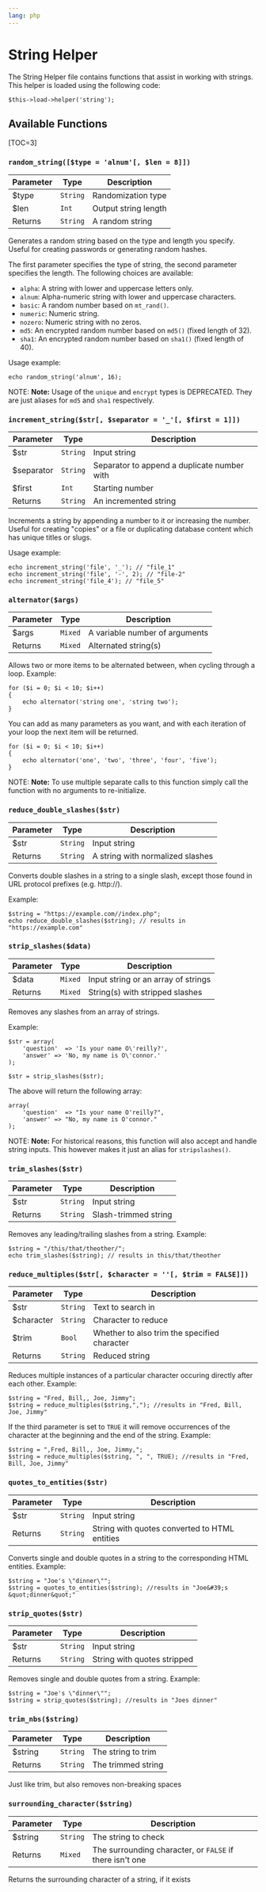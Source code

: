 ```yaml
---
lang: php
---
```


<!--
    This source file is part of the open source project
    ExpressionEngine User Guide (https://github.com/ExpressionEngine/ExpressionEngine-User-Guide)

    @link      https://expressionengine.com/
    @copyright Copyright (c) 2003-2020, Packet Tide, LLC (https://packettide.com)
    @license   https://expressionengine.com/license Licensed under Apache License, Version 2.0
-->

# String Helper

The String Helper file contains functions that assist in working with strings. This helper is loaded using the following code:

    $this->load->helper('string');

## Available Functions

[TOC=3]

### `random_string([$type = 'alnum'[, $len = 8]])`

| Parameter | Type     | Description          |
| --------- | -------- | -------------------- |
| \$type    | `String` | Randomization type   |
| \$len     | `Int`    | Output string length |
| Returns   | `String` | A random string      |

Generates a random string based on the type and length you specify. Useful for creating passwords or generating random hashes.

The first parameter specifies the type of string, the second parameter specifies the length. The following choices are available:

- `alpha`: A string with lower and uppercase letters only.
- `alnum`: Alpha-numeric string with lower and uppercase characters.
- `basic`: A random number based on `mt_rand()`.
- `numeric`: Numeric string.
- `nozero`: Numeric string with no zeros.
- `md5`: An encrypted random number based on `md5()` (fixed length of 32).
- `sha1`: An encrypted random number based on `sha1()` (fixed length of 40).

Usage example:

    echo random_string('alnum', 16);

NOTE: **Note:** Usage of the `unique` and `encrypt` types is DEPRECATED. They are just aliases for `md5` and `sha1` respectively.

### `increment_string($str[, $separator = '_'[, $first = 1]])`

| Parameter   | Type     | Description                                 |
| ----------- | -------- | ------------------------------------------- |
| \$str       | `String` | Input string                                |
| \$separator | `String` | Separator to append a duplicate number with |
| \$first     | `Int`    | Starting number                             |
| Returns     | `String` | An incremented string                       |

Increments a string by appending a number to it or increasing the number. Useful for creating "copies" or a file or duplicating database content which has unique titles or slugs.

Usage example:

    echo increment_string('file', '_'); // "file_1"
    echo increment_string('file', '-', 2); // "file-2"
    echo increment_string('file_4'); // "file_5"

### `alternator($args)`

| Parameter | Type    | Description                    |
| --------- | ------- | ------------------------------ |
| \$args    | `Mixed` | A variable number of arguments |
| Returns   | `Mixed` | Alternated string(s)           |

Allows two or more items to be alternated between, when cycling through a loop. Example:

    for ($i = 0; $i < 10; $i++)
    {     
        echo alternator('string one', 'string two');
    }

You can add as many parameters as you want, and with each iteration of your loop the next item will be returned.

    for ($i = 0; $i < 10; $i++)
    {     
        echo alternator('one', 'two', 'three', 'four', 'five');
    }

NOTE: **Note:** To use multiple separate calls to this function simply call the function with no arguments to re-initialize.

### `reduce_double_slashes($str)`

| Parameter | Type     | Description                      |
| --------- | -------- | -------------------------------- |
| \$str     | `String` | Input string                     |
| Returns   | `String` | A string with normalized slashes |

Converts double slashes in a string to a single slash, except those found in URL protocol prefixes (e.g. http://).

Example:

    $string = "https://example.com//index.php";
    echo reduce_double_slashes($string); // results in "https://example.com"

### `strip_slashes($data)`

| Parameter | Type    | Description                         |
| --------- | ------- | ----------------------------------- |
| \$data    | `Mixed` | Input string or an array of strings |
| Returns   | `Mixed` | String(s) with stripped slashes     |

Removes any slashes from an array of strings.

Example:

    $str = array(
        'question'  => 'Is your name O\'reilly?',
        'answer' => 'No, my name is O\'connor.'
    );

    $str = strip_slashes($str);

The above will return the following array:

    array(
        'question'  => "Is your name O'reilly?",
        'answer' => "No, my name is O'connor."
    );

NOTE: **Note:** For historical reasons, this function will also accept and handle string inputs. This however makes it just an alias for `stripslashes()`.

### `trim_slashes($str)`

| Parameter | Type     | Description          |
| --------- | -------- | -------------------- |
| \$str     | `String` | Input string         |
| Returns   | `String` | Slash-trimmed string |

Removes any leading/trailing slashes from a string. Example:

    $string = "/this/that/theother/";
    echo trim_slashes($string); // results in this/that/theother

### `reduce_multiples($str[, $character = ''[, $trim = FALSE]])`

| Parameter   | Type     | Description                                  |
| ----------- | -------- | -------------------------------------------- |
| \$str       | `String` | Text to search in                            |
| \$character | `String` | Character to reduce                          |
| \$trim      | `Bool`   | Whether to also trim the specified character |
| Returns     | `String` | Reduced string                               |

Reduces multiple instances of a particular character occuring directly after each other. Example:

    $string = "Fred, Bill,, Joe, Jimmy";
    $string = reduce_multiples($string,","); //results in "Fred, Bill, Joe, Jimmy"

If the third parameter is set to `TRUE` it will remove occurrences of the character at the beginning and the end of the string. Example:

    $string = ",Fred, Bill,, Joe, Jimmy,";
    $string = reduce_multiples($string, ", ", TRUE); //results in "Fred, Bill, Joe, Jimmy"

### `quotes_to_entities($str)`

| Parameter | Type     | Description                                   |
| --------- | -------- | --------------------------------------------- |
| \$str     | `String` | Input string                                  |
| Returns   | `String` | String with quotes converted to HTML entities |

Converts single and double quotes in a string to the corresponding HTML entities. Example:

    $string = "Joe's \"dinner\"";
    $string = quotes_to_entities($string); //results in "Joe&#39;s &quot;dinner&quot;"

### `strip_quotes($str)`

| Parameter | Type     | Description                 |
| --------- | -------- | --------------------------- |
| \$str     | `String` | Input string                |
| Returns   | `String` | String with quotes stripped |

Removes single and double quotes from a string. Example:

    $string = "Joe's \"dinner\"";
    $string = strip_quotes($string); //results in "Joes dinner"

### `trim_nbs($string)`

| Parameter | Type     | Description        |
| --------- | -------- | ------------------ |
| \$string  | `String` | The string to trim |
| Returns   | `String` | The trimmed string |

Just like trim, but also removes non-breaking spaces

### `surrounding_character($string)`

| Parameter | Type     | Description                                              |
| --------- | -------- | -------------------------------------------------------- |
| \$string  | `String` | The string to check                                      |
| Returns   | `Mixed`  | The surrounding character, or `FALSE` if there isn't one |

Returns the surrounding character of a string, if it exists

